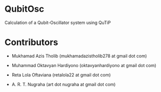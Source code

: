 
# QubitOsc
Calculation of a Qubit-Oscillator system using QuTiP

# Contributors
- Mukhamad Azis Tholib
(mukhamadazistholib278 at gmail dot com)

- Muhammad Oktavyan Hardiyono 
(oktavyanhardiyono at gmail dot com)

- Reta Lola Oftaviana
(retalola22 at gmail dot com)

- A. R. T. Nugraha
(art dot nugraha at gmail dot com)

